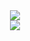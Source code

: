

<div align="center"> <img src="https://github-readme-stats.vercel.app/api?username=zhengxinchang&show_icons=true" /> </div>


<div align="center"> <img src="https://github-readme-stats.vercel.app/api/top-langs/?username=zhengxinchang" /> </div>
